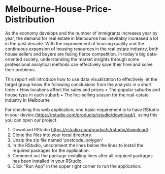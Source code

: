 # Melbourne-House-Price-Distribution

As the economy develops and the number of immigrants increases year by year, the demand for real estate in Melbourne has inevitably increased a lot in the past decade. With the improvement of housing quality and the continuous expansion of housing resources in the real estate industry, both house sellers and buyers are facing fierce competition. In today's big data-oriented society, understanding the market insights through some professional analytical methods can effectively save their time and solve their problems.

This report will introduce how to use data visualization to effectively let the target group know the following conclusions from the analysis in a short time:
• How locations affect the sales and prices
• The popular suburbs and house type in each suburb
• The hot-selling season for the real-estate industry in Melbourne

For checking this web application, one basic requirement is to have RStudio in your device.(https://rstudio.com/products/rstudio/download/), using this you can open our project.

1. Download RStudio https://rstudio.com/products/rstudio/download/.
2. Clone the files into your local directory.
3. Unzip the zip file named 'postcode_polygon'
4. In the RStudio, uncomment the lines below the lines to install the required packages for the application.
4. Comment out the package-installing lines after all required packages has been installed in your RStudio
6. Click "Run App" in the upper right corner to run the application.
